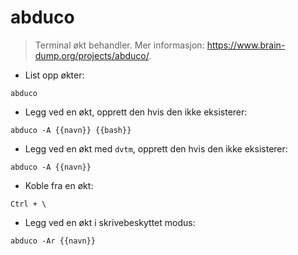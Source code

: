 # abduco

> Terminal økt behandler.
> Mer informasjon: <https://www.brain-dump.org/projects/abduco/>.

- List opp økter:

`abduco`

- Legg ved en økt, opprett den hvis den ikke eksisterer:

`abduco -A {{navn}} {{bash}}`

- Legg ved en økt med `dvtm`, opprett den hvis den ikke eksisterer:

`abduco -A {{navn}}`

- Koble fra en økt:

`Ctrl + \`

- Legg ved en økt i skrivebeskyttet modus:

`abduco -Ar {{navn}}`

